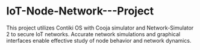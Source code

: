 # IoT-Node-Network---Project
This project utilizes Contiki OS with Cooja simulator and Network-Simulator 2 to secure IoT networks. Accurate network simulations and graphical interfaces enable effective study of node behavior and network dynamics.
